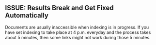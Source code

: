 ## ISSUE: Results Break and Get Fixed Automatically
Documents are usually inaccessible when indexing is in progress. If you have set indexing to take place at 4 p.m. everyday and the process takes about 5 minutes, then some links might not work during those 5 minutes.
